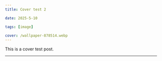 ```yaml
---
title: Cover test 2

date: 2025-5-10

tags: [image]

cover: /wallpaper-878514.webp
---
```

This is a cover test post.

---
